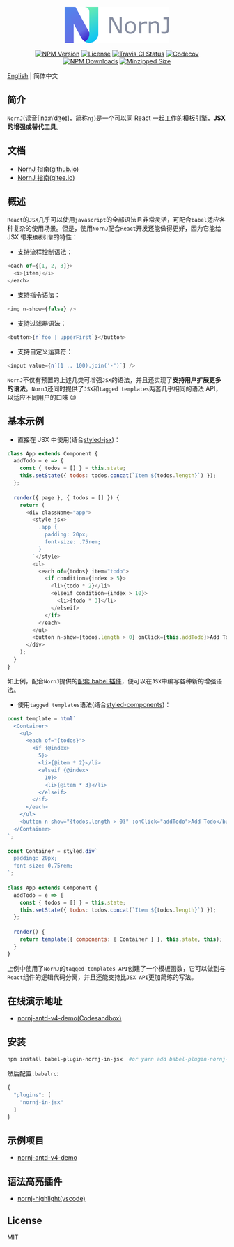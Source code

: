 <p align="center">
  <a href="https://joe-sky.github.io/nornj-guide/" target="_blank" rel="noopener noreferrer"><img width="240" src="./public/images/nornj.png" alt="NornJ"></a>
</p>

<p align="center">
  <a href="https://www.npmjs.org/package/nornj"><img src="https://img.shields.io/npm/v/nornj.svg" alt="NPM Version"></a>
  <a href="https://www.npmjs.com/package/nornj"><img src="https://img.shields.io/npm/l/nornj.svg" alt="License"></a>
  <a href="https://travis-ci.org/joe-sky/nornj"><img src="https://travis-ci.org/joe-sky/nornj.svg?branch=master" alt="Travis CI Status"></a>
  <a href="https://codecov.io/gh/joe-sky/nornj"><img src="https://codecov.io/gh/joe-sky/nornj/branch/master/graph/badge.svg" alt="Codecov"></a>
  <a href="https://www.npmjs.org/package/nornj"><img src="https://img.shields.io/npm/dm/nornj.svg" alt="NPM Downloads"></a>
  <a href="https://bundlephobia.com/result?p=nornj"><img src="https://img.shields.io/bundlephobia/minzip/nornj@next.svg?style=flat" alt="Minzipped Size"></a>
</p>

[English](https://github.com/joe-sky/nornj/blob/master/README.md) | 简体中文

## 简介

`NornJ`(读音[ˌnɔ:nˈdʒeɪ]，简称`nj`)是一个可以同 React 一起工作的模板引擎，**JSX 的增强或替代工具**。

## 文档

- [NornJ 指南(github.io)](https://joe-sky.github.io/nornj)
- [NornJ 指南(gitee.io)](https://joe-sky.gitee.io/nornj)

## 概述

`React`的`JSX`几乎可以使用`javascript`的全部语法且非常灵活，可配合`babel`适应各种复杂的使用场景。但是，使用`NornJ`配合`React`开发还能做得更好，因为它能给 JSX 带来`模板引擎`的特性：

- 支持流程控制语法：

```js
<each of={[1, 2, 3]}>
  <i>{item}</i>
</each>
```

- 支持指令语法：

```js
<img n-show={false} />
```

- 支持过滤器语法：

```js
<button>{n`foo | upperFirst`}</button>
```

- 支持自定义运算符：

```js
<input value={n`(1 .. 100).join('-')`} />
```

`NornJ`不仅有预置的上述几类可增强`JSX`的语法，并且还实现了**支持用户扩展更多的语法**。`NornJ`还同时提供了`JSX`和`tagged templates`两套几乎相同的语法 API，以适应不同用户的口味 :wink:

## 基本示例

- 直接在 JSX 中使用(结合[styled-jsx](https://github.com/zeit/styled-jsx))：

```js
class App extends Component {
  addTodo = e => {
    const { todos = [] } = this.state;
    this.setState({ todos: todos.concat(`Item ${todos.length}`) });
  };

  render({ page }, { todos = [] }) {
    return (
      <div className="app">
        <style jsx>`
          .app {
            padding: 20px;
            font-size: .75rem;
          }
        `</style>
        <ul>
          <each of={todos} item="todo">
            <if condition={index > 5}>
              <li>{todo * 2}</li>
              <elseif condition={index > 10}>
                <li>{todo * 3}</li>
              </elseif>
            </if>
          </each>
        </ul>
        <button n-show={todos.length > 0} onClick={this.addTodo}>Add Todo</button>
      </div>
    );
  }
}
```

如上例，配合`NornJ`提供的[配套 babel 插件](https://github.com/joe-sky/nornj/tree/master/packages/babel-plugin-nornj-in-jsx)，便可以在`JSX`中编写各种新的增强语法。

- 使用`tagged templates`语法(结合[styled-components](https://github.com/styled-components/styled-components))：

```js
const template = html`
  <Container>
    <ul>
      <each of="{todos}">
        <if {@index>
          5}>
          <li>{@item * 2}</li>
          <elseif {@index>
            10}>
            <li>{@item * 3}</li>
          </elseif>
        </if>
      </each>
    </ul>
    <button n-show="{todos.length > 0}" :onClick="addTodo">Add Todo</button>
  </Container>
`;

const Container = styled.div`
  padding: 20px;
  font-size: 0.75rem;
`;

class App extends Component {
  addTodo = e => {
    const { todos = [] } = this.state;
    this.setState({ todos: todos.concat(`Item ${todos.length}`) });
  };

  render() {
    return template({ components: { Container } }, this.state, this);
  }
}
```

上例中使用了`NornJ`的`tagged templates API`创建了一个模板函数，它可以做到与`React`组件的逻辑代码分离，并且还能支持比`JSX API`更加简练的写法。

## 在线演示地址

- [nornj-antd-v4-demo(Codesandbox)](https://codesandbox.io/s/nostalgic-driscoll-t8kty)

## 安装

```sh
npm install babel-plugin-nornj-in-jsx  #or yarn add babel-plugin-nornj-in-jsx
```

然后配置`.babelrc`:

```js
{
  "plugins": [
    "nornj-in-jsx"
  ]
}
```

## 示例项目

- [nornj-antd-v4-demo](https://github.com/joe-sky/nornj-antd-v4-demo)

<!-- * NornJ + React + Redux + React-Router + Webpack: [react-redux-nornj-todomvc](https://github.com/joe-sky/nornj/blob/master/examples/react-redux-nornj-todomvc)
* NornJ + React + Redux + React-Router(无需webpack打包): [react-redux-nornj-todomvc-es5](https://github.com/joe-sky/nornj/blob/master/examples/react-redux-nornj-todomvc-es5)
* NornJ + Backbone + Marionette(渲染html字符串): [backbone-marionette-nornj-todomvc](https://github.com/joe-sky/nornj/blob/master/examples/backbone-marionette-nornj-todomvc)
* NornJ + React-Native + Styled-Components: [nornj-react-native-counter](https://github.com/joe-sky/nornj-react-native-counter)
* NornJ + React + Mobx + React-Router: [nornj-react-mst-boilerplate](https://github.com/joe-sky/nornj-cli/tree/master/templates/react-mst)

## 相关项目及工具

* [nornj-react(React适配库)](https://github.com/joe-sky/nornj-react)
* [nornj-loader(Webpack loader)](https://github.com/joe-sky/nornj-loader)
* [babel-plugin-nornj-in-jsx(支持在JSX中写NornJ语法的Babel插件)](https://github.com/joe-sky/nornj/tree/master/packages/babel-plugin-nornj-in-jsx)
* [babel-plugin-nornj-loader(nornj-loader的Babel插件版)](https://github.com/yuhongda/babel-plugin-nornj-loader)
* [react-native transformer(nornj-loader的RN版)](https://github.com/joe-sky/nornj/blob/master/tools/metroTransformer.js)
* [express-nornj(NornJ适配Express的视图引擎)](https://github.com/joe-sky/nornj/blob/master/tools/expressEngine.js) -->
<!-- * [koa-nornj(NornJ适配Koa的中间件)](https://github.com/qingqinxl1/koa-nornj) -->

## 语法高亮插件

- [nornj-highlight(vscode)](https://github.com/joe-sky/nornj-highlight)
  <!-- * [language-nornj(atom)](https://github.com/zyj1022/language-nornj) -->

<!-- ## 浏览器支持

* 可支持所有现代浏览器以及Internet Explorer 9+。 -->

## License

MIT
